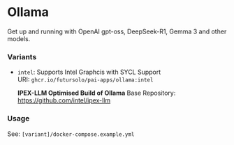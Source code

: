 # Ollama

Get up and running with OpenAI gpt-oss, DeepSeek-R1, Gemma 3 and other models.

### Variants

- `intel`: Supports Intel Graphcis with SYCL Support\
  URI: `ghcr.io/futursolo/pai-apps/ollama:intel`

  **IPEX-LLM Optimised Build of Ollama**
  Base Repository: https://github.com/intel/ipex-llm

### Usage

See: `[variant]/docker-compose.example.yml`
